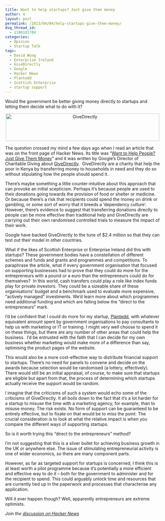 ```yaml
---
title: Want to help startups? Just give them money
author: 4
layout: post
permalink: /2013/04/04/help-startups-give-them-money/
dsq_thread_id:
  - 1186101784
categories:
  - Opinion
  - Startup Talk
tags:
  - David Wong
  - Enterprise Ireland
  - GiveDirectly
  - Google
  - Hacker News
  - Plantedd
  - Scottish Enterprise
  - startup support
---
```

<p dir="ltr">
  Would the government be better giving money directly to startups and letting them decide what to do with it?
</p>

<p dir="ltr" style="text-align: center">
  <a href="http://www.rookieoven.com/wp-content/uploads/2013/04/GiveDirectly.png"><img class="alignnone size-full wp-image-10941" alt="GiveDirectly" src="http://www.rookieoven.com/wp-content/uploads/2013/04/GiveDirectly.png" width="500" height="90" /></a>
</p>

<p dir="ltr">
  The question crossed my mind a few days ago when I read an article that was on the front page of Hacker News. Its title was “<a href="http://blogs.hbr.org/cs/2013/03/want_to_help_people_just_give.html">Want to Help People? Just Give Them Money</a>” and it was written by Google’s Director of Charitable Giving about <a href="http://www.givedirectly.org/">GiveDirectly</a>.  GiveDirectly are a charity that help the poor in Kenya by transferring money to households in need and they do so without stipulating how the people should spend it.
</p>

<p dir="ltr">
  There’s maybe something a little counter-intuitive about this approach that can provoke an initial scepticism. Perhaps it’s because people are used to their donations going towards the provision of food or shelter or medicine. Or because there’s a risk that recipients could spend the money on drink or gambling, or some sort of worry that it breeds a ‘dependency culture’. However, there’s evidence to suggest that transferring donations directly to people can be more effective than traditional help and GiveDirectly are carrying out their own randomised controlled trials to measure the impact of their work.
</p>

<p dir="ltr">
  Google have backed GiveDirectly to the tune of $2.4 million so that they can test out their model in other countries.
</p>

<p dir="ltr">
  What if the likes of Scottish Enterprise or Enterprise Ireland did this with startups? These government bodies have a constellation of different schemes and funds and grants and programmes and competitions. To paraphrase the article, what if every government organisation that focused on supporting businesses had to prove that they could do more for the entrepreneurs with a pound or a euro than the entrepreneurs could do for themselves?  In this world, cash transfers could play a role like index funds play for private investors. They could be a sizeable share of these organisations’ budget and a benchmark used to evaluate more expensive, “actively managed” investments. We’d learn more about which programmes need additional funding and which are falling below the “direct to the entrepreneurs” mark.
</p>

<p dir="ltr">
  I’d be confident that I could do more for my startup, <a href="http://www.plantedd.com/">Plantedd</a>, with whatever equivalent amount spent by government organisations to pay consultants to help us with marketing or IT or training. I might very well choose to spend it on these things, but there are any number of other areas that could help the business.  I’d be entrusted with the faith that I can decide for my own business whether marketing would make more of a difference than say, optimising the product pages of the website.
</p>

<p dir="ltr">
  This would also be a more cost-effective way to distribute financial support to startups. There’s no need for panels to convene and decide on the awards because selection would be randomised (a lottery, effectively). There would still be an initial appraisal, of course, to make sure that startups are eligible but apart from that, the process of determining which startups actually receive the support would be random.
</p>

<p dir="ltr">
  I imagine that the criticisms of such a system would echo some of the criticisms of GiveDirectly. It all boils down to the fact that it’s a lot harder for a startup to misuse the time with a marketing agency, for example, than to misuse money. The risk exists. No form of support can be guaranteed to be entirely effective, but to fixate on that would be to miss the point. The crucial consideration is to look at what the relative impact is when you compare the different ways of supporting startups.
</p>

<p dir="ltr">
  So is it worth trying this “direct to the entrepreneurs” method?
</p>

<p dir="ltr">
  I’m not suggesting that this is a silver bullet for achieving business growth in the UK or anywhere else. The issue of stimulating entrepreneurial activity is one of wider economics, so there are many component parts.
</p>

<p dir="ltr">
  However, as far as targeted support for startups is concerned, I think this is at least worth a pilot programme because it’s potentially a more efficient and effective way to do it &#8211; both for the government to administer and for the recipient to spend. This could arguably unlock time and resources that are currently tied up in the paperwork and processes that characterise any application.
</p>

<p dir="ltr">
  Will it ever happen though? Well, apparently entrepreneurs are extreme optimists.
</p>

<p dir="ltr">
  <i>Join the <a href="https://news.ycombinator.com/item?id=5491932">discussion on Hacker News</a></i>
</p>
